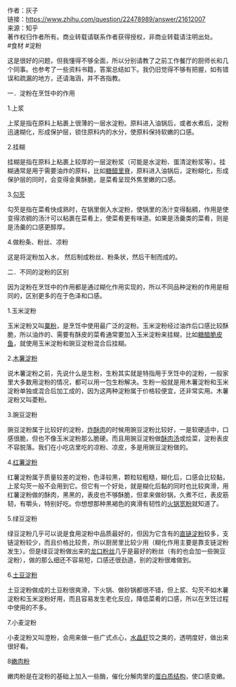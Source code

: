 作者：灰子  
链接：https://www.zhihu.com/question/22478989/answer/21612007  
来源：知乎  
著作权归作者所有。商业转载请联系作者获得授权，非商业转载请注明出处。  
#食材 #淀粉


这是很好的问题，但我懂得不够全面，所以分别请教了之前工作餐厅的厨师长和几个同事。也参考了一些资料书籍，答案总结如下。我仍旧觉得不够有把握，如有错误和疏漏的地方，还请海涵，并不吝指教。

  

一．淀粉在烹饪中的作用

  

1.上浆

上浆是指在原料上粘裹上很薄的一层水淀粉。原料进入油锅后，或者水煮后，淀粉迅速糊化，形成保护层，锁住原料内的水分，使原料保持软嫩的口感。

  

2.挂糊

挂糊是指在原料上粘裹上较厚的一层淀粉浆（可能是水淀粉、蛋清淀粉浆等）。挂糊通常是用于需要油炸的原料，比如[糖醋里脊](https://www.zhihu.com/search?q=%E7%B3%96%E9%86%8B%E9%87%8C%E8%84%8A&search_source=Entity&hybrid_search_source=Entity&hybrid_search_extra=%7B%22sourceType%22%3A%22answer%22%2C%22sourceId%22%3A21612007%7D)，原料进入油锅后，淀粉糊化，形成保护层的同时，会变得金黄酥脆，是菜肴呈现外焦里嫩的口感。

  

3.[勾芡](https://www.zhihu.com/search?q=%E5%8B%BE%E8%8A%A1&search_source=Entity&hybrid_search_source=Entity&hybrid_search_extra=%7B%22sourceType%22%3A%22answer%22%2C%22sourceId%22%3A21612007%7D)

勾芡是指在菜肴快成熟时，在锅里倒入水淀粉，使锅里的汤汁变得黏稠，作用是使变得浓稠的汤汁可以粘裹在菜肴上，使菜肴更有味道。如果是汤羹类的菜肴，则是是汤羹的口感更醇厚。

  

4.做粉条、粉丝、凉粉

这是将淀粉加入水， 然后制成粉丝、粉条状，然后干制而成的。

  

二．不同的淀粉的区别

  

因为淀粉在烹饪中的作用都是通过糊化作用实现的，所以不同品种淀粉的作用是相同的，区别更多的在于色泽和口感。

  

1.玉米淀粉

玉米淀粉又叫[粟粉](https://www.zhihu.com/search?q=%E7%B2%9F%E7%B2%89&search_source=Entity&hybrid_search_source=Entity&hybrid_search_extra=%7B%22sourceType%22%3A%22answer%22%2C%22sourceId%22%3A21612007%7D)，是烹饪中使用最广泛的淀粉。玉米淀粉经过油炸后口感比较酥脆，所以油炸的、需要有酥皮的菜肴通常要加入玉米淀粉来挂糊，比如[糖醋脆皮鱼](https://www.zhihu.com/search?q=%E7%B3%96%E9%86%8B%E8%84%86%E7%9A%AE%E9%B1%BC&search_source=Entity&hybrid_search_source=Entity&hybrid_search_extra=%7B%22sourceType%22%3A%22answer%22%2C%22sourceId%22%3A21612007%7D)，就使用玉米淀粉和豌豆淀粉混合后挂糊。

  

2.[木薯淀粉](https://www.zhihu.com/search?q=%E6%9C%A8%E8%96%AF%E6%B7%80%E7%B2%89&search_source=Entity&hybrid_search_source=Entity&hybrid_search_extra=%7B%22sourceType%22%3A%22answer%22%2C%22sourceId%22%3A21612007%7D)

说木薯淀粉之前，先说什么是生粉，生粉其实就是特指用于烹饪中的淀粉，一般家里大多数用淀粉的情况，都可以用一包生粉解决。生粉一般就是用木薯淀粉和玉米淀粉单独或混合后加工成的，因为这两种淀粉属于价格较便宜，还非常实用。木薯淀粉又叫菱粉。

  

3.豌豆淀粉

豌豆淀粉属于比较好的淀粉，[炸酥肉](https://www.zhihu.com/search?q=%E7%82%B8%E9%85%A5%E8%82%89&search_source=Entity&hybrid_search_source=Entity&hybrid_search_extra=%7B%22sourceType%22%3A%22answer%22%2C%22sourceId%22%3A21612007%7D)的时候用豌豆淀粉比较好，一是软硬适中，口感很脆，但也不像玉米淀粉那么脆硬。而且用豌豆淀粉做[酥肉汤](https://www.zhihu.com/search?q=%E9%85%A5%E8%82%89%E6%B1%A4&search_source=Entity&hybrid_search_source=Entity&hybrid_search_extra=%7B%22sourceType%22%3A%22answer%22%2C%22sourceId%22%3A21612007%7D)或烩菜，淀粉表皮不容脱落。我们在小吃店里吃的凉粉、凉皮，多是用豌豆淀粉做的。

  

4.[红薯淀粉](https://www.zhihu.com/search?q=%E7%BA%A2%E8%96%AF%E6%B7%80%E7%B2%89&search_source=Entity&hybrid_search_source=Entity&hybrid_search_extra=%7B%22sourceType%22%3A%22answer%22%2C%22sourceId%22%3A21612007%7D)

红薯淀粉属于质量较差的淀粉，色泽较黑，颗粒较粗糙，糊化后，口感会比较黏，上浆勾芡一般不会用到它。但它有一个好处，就是糊化后黏的同时也比较爽滑，用红薯淀粉做的酥肉，黑黑的，表皮也不够酥脆，但拿来做砂锅，久煮不烂，表皮筋韧，有嚼头，特别好吃。你想想那种黑褐色的爽滑有韧性的[火锅宽粉](https://www.zhihu.com/search?q=%E7%81%AB%E9%94%85%E5%AE%BD%E7%B2%89&search_source=Entity&hybrid_search_source=Entity&hybrid_search_extra=%7B%22sourceType%22%3A%22answer%22%2C%22sourceId%22%3A21612007%7D)就知道了。

  

5.绿豆淀粉

绿豆淀粉几乎可以说是食用淀粉中品质最好的，但因为它含有的[直链淀粉](https://www.zhihu.com/search?q=%E7%9B%B4%E9%93%BE%E6%B7%80%E7%B2%89&search_source=Entity&hybrid_search_source=Entity&hybrid_search_extra=%7B%22sourceType%22%3A%22answer%22%2C%22sourceId%22%3A21612007%7D)较多，支链淀粉较少，而且价格比较贵，所以厨房里比较少用（糊化作用主要是靠支链淀粉发生）。但是绿豆淀粉做出来的[龙口粉丝](https://www.zhihu.com/search?q=%E9%BE%99%E5%8F%A3%E7%B2%89%E4%B8%9D&search_source=Entity&hybrid_search_source=Entity&hybrid_search_extra=%7B%22sourceType%22%3A%22answer%22%2C%22sourceId%22%3A21612007%7D)几乎是最好的粉丝（有的也会加一些豌豆淀粉），做的那么细还不容易短，口感还很劲道，别的淀粉很难做到。

  

6.[土豆淀粉](https://www.zhihu.com/search?q=%E5%9C%9F%E8%B1%86%E6%B7%80%E7%B2%89&search_source=Entity&hybrid_search_source=Entity&hybrid_search_extra=%7B%22sourceType%22%3A%22answer%22%2C%22sourceId%22%3A21612007%7D)

土豆淀粉做成的土豆粉很爽滑，下火锅、做砂锅都很不错，但上浆、勾芡不如木薯淀粉和玉米淀粉好用，而且容易发生老化反应，降低菜肴的口感，所以在烹饪过程中使用的不多。

  

7.小麦淀粉

小麦淀粉又叫澄粉，会用来做一些广式点心，[水晶虾](https://www.zhihu.com/search?q=%E6%B0%B4%E6%99%B6%E8%99%BE&search_source=Entity&hybrid_search_source=Entity&hybrid_search_extra=%7B%22sourceType%22%3A%22answer%22%2C%22sourceId%22%3A21612007%7D)饺之类的，透明度好，做出来很好看。

  

8[嫩肉粉](https://www.zhihu.com/search?q=%E5%AB%A9%E8%82%89%E7%B2%89&search_source=Entity&hybrid_search_source=Entity&hybrid_search_extra=%7B%22sourceType%22%3A%22answer%22%2C%22sourceId%22%3A21612007%7D)

嫩肉粉是在淀粉的基础上加入一些酶，催化分解肉里的[蛋白质结构](https://www.zhihu.com/search?q=%E8%9B%8B%E7%99%BD%E8%B4%A8%E7%BB%93%E6%9E%84&search_source=Entity&hybrid_search_source=Entity&hybrid_search_extra=%7B%22sourceType%22%3A%22answer%22%2C%22sourceId%22%3A21612007%7D)，使口感变嫩。